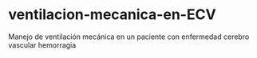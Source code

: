# ventilacion-mecanica-en-ECV
Manejo de ventilación mecánica en un paciente con enfermedad cerebro vascular hemorragia
